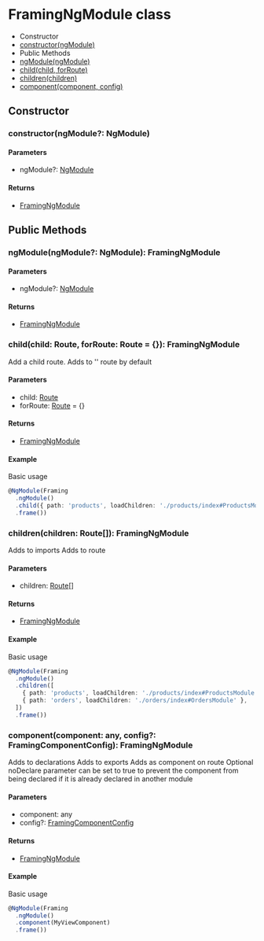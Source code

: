 # FramingNgModule class

* Constructor
 * [constructor(ngModule)](#constructorngmodule-ngmodule)
* Public Methods
 * [ngModule(ngModule)](#ngmodulengmodule-ngmodule-framingngmodule)
 * [child(child, forRoute)](#childchild-route-forroute-route---framingngmodule)
 * [children(children)](#childrenchildren-route-framingngmodule)
 * [component(component, config)](#componentcomponent-config-framingngmodule)
 

## Constructor



### constructor(ngModule?: NgModule)

#### Parameters

* ngModule?: [NgModule](https://angular.io/docs/ts/latest/api/core/index/NgModule-interface.html)

#### Returns

* [FramingNgModule](framing-ng-module-class.md)



## Public Methods



### ngModule(ngModule?: NgModule): FramingNgModule

#### Parameters

* ngModule?: [NgModule](https://angular.io/docs/ts/latest/api/core/index/NgModule-interface.html)

#### Returns

* [FramingNgModule](framing-ng-module-class.md)



### child(child: Route, forRoute: Route = {}): FramingNgModule

Add a child route. Adds to '' route by default

#### Parameters

* child: [Route](https://angular.io/docs/ts/latest/api/router/index/Route-interface.html)
* forRoute: [Route](https://angular.io/docs/ts/latest/api/router/index/Route-interface.html) = {}

#### Returns

* [FramingNgModule](framing-ng-module-class.md)

#### Example

Basic usage

```typescript
@NgModule(Framing
  .ngModule()
  .child({ path: 'products', loadChildren: './products/index#ProductsModule' })
  .frame())
 ```



### children(children: Route[]): FramingNgModule

Adds to imports
Adds to route

#### Parameters

* children: [Route](https://angular.io/docs/ts/latest/api/router/index/Route-interface.html)[]

#### Returns

* [FramingNgModule](framing-ng-module-class.md)

#### Example

Basic usage

```typescript
@NgModule(Framing
  .ngModule()
  .children([
    { path: 'products', loadChildren: './products/index#ProductsModule' },
    { path: 'orders', loadChildren: './orders/index#OrdersModule' },
  ])
  .frame())
 ```
 
 
 
### component(component: any, config?: FramingComponentConfig): FramingNgModule
 
Adds to declarations
Adds to exports
Adds as component on route
Optional noDeclare parameter can be set to true to prevent the component from being declared if it is already declared in another module

#### Parameters

* component: any
* config?: [FramingComponentConfig](framing-component-config-interface.md)

#### Returns

* [FramingNgModule](framing-ng-module-class.md)

#### Example

Basic usage

```typescript
@NgModule(Framing
  .ngModule()
  .component(MyViewComponent)
  .frame())
 ```
